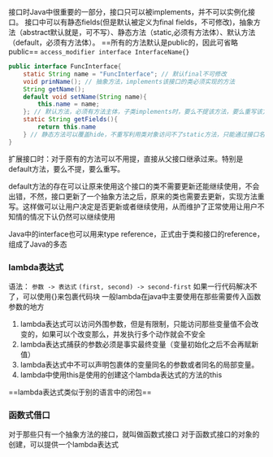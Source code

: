 接口时Java中很重要的一部分，接口只可以被implements，并不可以实例化接口。
接口中可以有静态fields(但是默认被定义为final fields，不可修改)，抽象方法（abstract默认就是，可不写）、静态方法（static,必须有方法体）、默认方法（default，必须有方法体）。
==所有的方法默认是public的，因此可省略public==
`access_modifier interface InterfaceName{}`

```Java
public interface FuncInterface{
	static String name = "FuncInterface"; // 默认final不可修改
	void prinName(); // 抽象方法，implements该接口的类必须实现的方法
	String getName();
	default void setName(String name){
		this.name = name;
	}; // 默认方法，必须有方法主体，子类implements时，要么不提该方法，要么重写该方法。
	static String getFields(){
		return this.name
	} // 静态方法可以覆盖hide，不重写利用类对象访问不了static方法，只能通过接口名来访问静态方法
}
```

扩展接口时：对于原有的方法可以不用提，直接从父接口继承过来。特别是default方法，要么不提，要么重写。

default方法的存在可以让原来使用这个接口的类不需要更新还能继续使用，不会出错，不然，接口更新了一个抽象方法之后，原来的类也需要去更新，实现方法重写。这样做可以让用户决定是否更新或者继续使用，从而维护了正常使用让用户不知情的情况下认仍然可以继续使用

Java中的interface也可以用来type reference，正式由于类和接口的reference，组成了Java的多态


### lambda表达式
语法：
`参数 -> 表达式`
`(first, second) -> second-first`
如果一行代码解决不了，可以使用{}来包裹代码块
一般lambda在java中主要使用在那些需要传入函数参数的地方

1. lambda表达式可以访问外围参数，但是有限制，只能访问那些变量值不会改变的，如果可以个改变那么，并发执行多个动作就会不安全
2. lambda表达式捕获的参数必须是事实最终变量（变量初始化之后不会再赋新值）
3. lambda表达式中不可以声明包裹体的变量同名的参数或者同名的局部变量。
4. lambda中使用this是使用的创建这个lambda表达式的方法的this

==lambda表达式类似于别的语言中的闭包==

### 函数式借口
对于那些只有一个抽象方法的接口，就叫做函数式接口
对于函数式接口的对象的创建，可以提供一个lambda表达式

